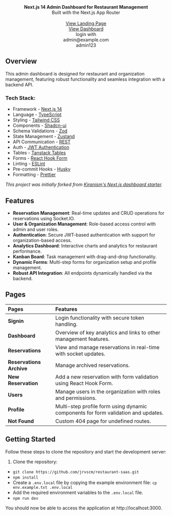 <picture>
  <source media="(prefers-color-scheme: dark)" srcset="https://user-images.githubusercontent.com/9113740/201498864-2a900c64-d88f-4ed4-b5cf-770bcb57e1f5.png">
  <source media="(prefers-color-scheme: light)" srcset="https://user-images.githubusercontent.com/9113740/201498152-b171abb8-9225-487a-821c-6ff49ee48579.png">
</picture>

<div align="center"><strong>Next.js 14 Admin Dashboard for Restaurant Management</strong></div>
<div align="center">Built with the Next.js App Router</div>
<br />
<div align="center">
<a href="https://pizzalander.netlify.app">View Landing Page</a>
  <br>
<a href="https://pizzalander.netlify.app/signin">View Dashboard</a><br>
<span>
  login with <br>
  admin@example.com <br>
  admin123
<span>
</div>

## Overview

This admin dashboard is designed for restaurant and organization management, featuring robust functionality and seamless integration with a backend API.

### Tech Stack:

- Framework - [Next.js 14](https://nextjs.org/13)
- Language - [TypeScript](https://www.typescriptlang.org)
- Styling - [Tailwind CSS](https://tailwindcss.com)
- Components - [Shadcn-ui](https://ui.shadcn.com)
- Schema Validations - [Zod](https://zod.dev)
- State Management - [Zustand](https://zustand-demo.pmnd.rs)
- API Communication - [REST](https://restfulapi.net/)
- Auth - [JWT Authentication](https://jwt.io/)
- Tables - [Tanstack Tables](https://ui.shadcn.com/docs/components/data-table)
- Forms - [React Hook Form](https://ui.shadcn.com/docs/components/form)
- Linting - [ESLint](https://eslint.org)
- Pre-commit Hooks - [Husky](https://typicode.github.io/husky/)
- Formatting - [Prettier](https://prettier.io)

_This project was initially forked from [Kiranism's Next.js dashboard starter](https://github.com/Kiranism/next-shadcn-dashboard-starter)._

## Features

- **Reservation Management**: Real-time updates and CRUD operations for reservations using Socket.IO.
- **User & Organization Management**: Role-based access control with admin and user roles.
- **Authentication**: Secure JWT-based authentication with support for organization-based access.
- **Analytics Dashboard**: Interactive charts and analytics for restaurant performance.
- **Kanban Board**: Task management with drag-and-drop functionality.
- **Dynamic Forms**: Multi-step forms for organization setup and profile management.
- **Robust API Integration**: All endpoints dynamically handled via the backend.

## Pages

| Pages                                  | Features                                                                                   |
| :------------------------------------- | :----------------------------------------------------------------------------------------- |
| **Signin**                             | Login functionality with secure token handling.                                            |
| **Dashboard**                          | Overview of key analytics and links to other management features.                         |
| **Reservations**                       | View and manage reservations in real-time with socket updates.                            |
| **Reservations Archive**               | Manage archived reservations.                                                             |
| **New Reservation**                    | Add a new reservation with form validation using React Hook Form.                         |
| **Users**                              | Manage users in the organization with roles and permissions.                              |
| **Profile**                            | Multi-step profile form using dynamic components for form validation and updates.          |
| **Not Found**                          | Custom 404 page for undefined routes.                                                     |

## Getting Started

Follow these steps to clone the repository and start the development server:

1. Clone the repository:
- `git clone https://github.com/jrvscm/restaurant-saas.git`
- `npm install`
- Create a `.env.local` file by copying the example environment file:
  `cp env.example.txt .env.local`
- Add the required environment variables to the `.env.local` file.
- `npm run dev`

You should now be able to access the application at http://localhost:3000.

